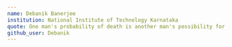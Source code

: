 ```yaml
---
name: Debanik Banerjee 
institution: National Institute of Technology Karnataka 
quote: One man's probability of death is another man's possibility for a life.
github_user: Debanik
---
```

